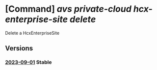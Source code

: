 # [Command] _avs private-cloud hcx-enterprise-site delete_

Delete a HcxEnterpriseSite

## Versions

### [2023-09-01](/Resources/mgmt-plane/L3N1YnNjcmlwdGlvbnMve30vcmVzb3VyY2Vncm91cHMve30vcHJvdmlkZXJzL21pY3Jvc29mdC5hdnMvcHJpdmF0ZWNsb3Vkcy97fS9oY3hlbnRlcnByaXNlc2l0ZXMve30=/2023-09-01.xml) **Stable**

<!-- mgmt-plane /subscriptions/{}/resourcegroups/{}/providers/microsoft.avs/privateclouds/{}/hcxenterprisesites/{} 2023-09-01 -->
